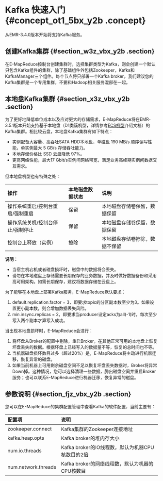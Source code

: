 # Kafka 快速入门 {#concept_ot1_5bx_y2b .concept}

从EMR-3.4.0版本开始将支持Kafka服务。

## 创建Kafka集群 {#section_w3z_vbx_y2b .section}

在E-MapReduce控制台创建集群时，选择集群类型为Kafka，则会创建一个默认只包含Kafka组件的集群，除了基础组件外包括Zookeeper，Kafka和KafkaManager三个组件。每个节点将只部署一个Kafka broker。我们建议您的Kafka集群是一个专用集群，不要和Hadoop相关服务混部在一起。

## 本地盘Kafka集群 {#section_x3z_vbx_y2b .section}

为了更好地降低单位成本以及应对更大的存储需求，E-MapReduce将在EMR-3.5.1版本开始支持基于本地盘（D1类簇机型，详情参考[ECS机型](https://www.alibabacloud.com/help/doc-detail/25378.html)介绍文档）的Kafka集群。相比较云盘，本地盘Kafka集群有如下特点：

-   实例配备大容量、高吞吐SATA HDD本地盘，单磁盘 190 MB/s 顺序读写性能，单实例最大 5 GB/s 存储吞吐能力。
-   本地存储价格比 SSD 云盘降低 97%。
-   更高网络性能，最大17 Gbit/s实例间网络带宽，满足业务高峰期实例间数据交互需求。

但本地盘机型也有特殊之处：

|操作|本地磁盘数据状态|说明|
|:-|:-------|:-|
|操作系统重启/控制台重启/强制重启|保留|本地磁盘存储卷保留，数据保留|
|操作系统关机/控制台停止/强制停止|保留|本地磁盘存储卷保留，数据保留|
|控制台上释放（实例）|擦除|本地磁盘存储卷擦除，数据不保留|

**说明：** 

-   当宿主机宕机或者磁盘损坏时，磁盘中的数据将会丢失。
-   请勿在本地磁盘上存储需要长期保存的业务数据，并及时做好数据备份和采用高可用架构。如需长期保存，建议将数据存储在云盘上。

为了能够在本地盘上部署Kafka服务，E-MapReduce默认要求：

1.  default.replication.factor = 3，即要求topic的分区副本数至少为3。如果设置更小副本数，则会增加数据丢失风险。
2.  min.insync.replicas = 2，即要求当producer设定acks为all\(-1\)时，每次至少写入两个副本才算写入成功。

当出现本地盘损坏时，E-MapReduce会进行：

1.  将坏盘从Broker的配置中剔除，重启Broker，在其他正常可用的本地盘上恢复坏盘丢失的数据。根据坏盘上已经写入的数据量不等，恢复的总时间也不等。
2.  当机器磁盘损坏数目过多（超过20%）是，E-MapReduce将主动进行机器迁移，恢复异常的磁盘。
3.  如果当前机器上可用剩余磁盘空间不足以恢复坏盘丢失数据时，Broker将异常Down掉。这种情况，您可以选择清理一些数据，腾出磁盘空间并重启Broker服务；也可以联系E-MapReduce进行机器迁移，恢复异常的磁盘。

## 参数说明 {#section_fjz_vbx_y2b .section}

您可以在E-MapReduce的集群配置管理中查看Kafka的软件配置，当前主要有：

|配置项|说明|
|:--|:-|
|zookeeper.connect|Kafka集群的Zookeeper连接地址|
|kafka.heap.opts|Kafka broker的堆内存大小|
|num.io.threads|Kafka broker的IO线程数，默认为机器CPU核数目的2倍|
|num.network.threads|Kafka broker的网络线程数，默认为机器的CPU核数目|

